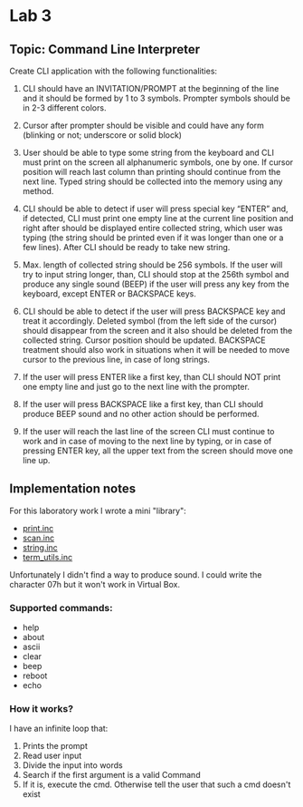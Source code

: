 # Lab 3

## Topic: Command Line Interpreter

Create CLI application with the following functionalities:

1. CLI should have an INVITATION/PROMPT at the beginning of the line and it should be formed by 1 to 3 symbols. Prompter symbols should be in 2-3 different colors.

2. Cursor after prompter should be visible and could have any form (blinking or not; underscore or solid block)

3. User should be able to type some string from the keyboard and CLI must print on the screen all alphanumeric symbols, one by one. If cursor position will reach last column than printing should continue from the next line. Typed string should be collected into the memory using any method.

4. CLI should be able to detect if user will press special key “ENTER” and, if detected, CLI must print one empty line at the current line position and right after should be displayed entire collected string, which user was typing (the string should be printed even if it was longer than one or a few lines). After CLI should be ready to take new string.

5. Max. length of collected string should be 256 symbols. If the user will try to input string longer, than, CLI should stop at the 256th symbol and produce any single sound (BEEP) if the user will press any key from the keyboard, except ENTER or BACKSPACE keys.

6. CLI should be able to detect if the user will press BACKSPACE key and treat it accordingly. Deleted symbol (from the left side of the cursor) should disappear from the screen and it also should be deleted from the collected string. Cursor position should be updated. BACKSPACE treatment should also work in situations when it will be needed to move cursor to the previous line, in case of long strings.

7. If the user will press ENTER like a first key, than CLI should NOT print one empty line and just go to the next line with the prompter.

8. If the user will press BACKSPACE like a first key, than CLI should produce BEEP sound and no other action should be performed.

9. If the user will reach the last line of the screen CLI must continue to work and in case of moving to the next line by typing, or in case of pressing ENTER key, all the upper text from the screen should move one line up.

## Implementation notes
For this laboratory work I wrote a mini "library":
* [print.inc](./src/inc/print.inc)
* [scan.inc](./src/inc/scan.inc)
* [string.inc](./src/inc/string.inc)
* [term_utils.inc](./src/inc/term_utils.inc)

Unfortunately I didn't find a way to produce sound. I could write the character 07h but it won't work in Virtual Box.

### Supported commands:
* help
* about
* ascii
* clear
* beep
* reboot
* echo

### How it works?
I have an infinite loop that:
  1. Prints the prompt
  2. Read user input
  3. Divide the input into words
  4. Search if the first argument is a valid Command
  5. If it is, execute the cmd. Otherwise tell the user that such a cmd doesn't exist
